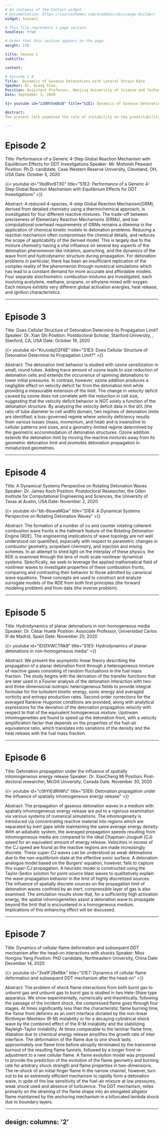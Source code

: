 ```yaml
---
# An instance of the Contact widget.
# Documentation: https://sourcethemes.com/academic/docs/page-builder/
widget: Season1

# This file represents a page section.
headless: true

# Order that this section appears on the page.
weight: 130

title: Season 1
subtitle:

content:

# Episode 1 #
Title:  Dynamics of Gaseous Detonations with Lateral Strain Rate
Speaker: Dr. Qiang Xiao, 
Position: Assistant Professor, Nanjing University of Science and Technology, Jiangsu, China
Date: September 3, 2020

{{< youtube id="1zD0tVoUb10" title="S1E1: Dynamics of Gaseous Detonations with Lateral Strain Rate" >}}

Abstract:
The present talk examined the role of instability on the predictability of detonation dynamics by investigating detonations in mixtures with varying levels of cellular instability, from the less unstable hydrogen-oxygen-argon system to the highly unstable methane-oxygen. Steady detonation waves, propagated in channels with exponentially enlarging cross-sections, were obtained at the macro-scale. For all the mixtures tested, the characteristic D−K relationships, relating the detonation mean propagation speed with lateral flow divergence, were obtained directly from experiments and as well from the generalized ZND model with lateral strain rates using detailed chemical kinetics. The comparisons first demonstrated the excellent agreement between experiments and the ZND model predictions for the weakly unstable hydrogen-oxygen-argon detonations, while significant departures for the highly unstable hydrocarbon-oxygen detonations. The results further showed that the degree of departure between experiments and the theoretical predictions increases significantly with the detonation instability level. Such a strong link between the departure level and the detonation instability can be clarified by the role of significant unreacted gas pockets in the ignition and propagation mechanism of unstable detonations. Finally, a novel quasi-2D approach modelling the lateral boundary layer losses using Mirels’ theory was proposed for evaluating the effect of boundary layer losses on 2D detonation cellular structures.

---
```

# Episode 2 #
Title: Performance of a Generic 4-Step Global Reaction Mechanism with Equilibrium Effects for DDT Investigations
Speaker: Mr. Mohnish Peswani
Position: Ph.D. candidate, Case Western Reserve University, Cleveland, OH, USA
Date: October 5, 2020

{{< youtube id="1ibdRxr6TX0" title="S1E2: Performance of a Generic 4-Step Global Reaction Mechanism with Equilibrium Effects for DDT Investigations" >}}

Abstract: 
A reduced 4-species, 4-step Global Reaction Mechanism(GRM), derived from detailed chemistry using a thermochemical approach, is investigated for four different reactive mixtures. The trade-off between preciseness of Elementary Reaction Mechanisms (ERMs), and
low computational overhead requirements of GRMs remains a dilemma in the application of chemical kinetic models to detonation problems. Reducing a reaction mechanism often compromises the chemical details, and reduces the scope of applicability of the derived model. This is largely due to the mixture chemistry having a vital influence on several key aspects of the detonation phenomenon like initiation, quenching, and the dynamics of the wave front and hydrodynamic structure during propagation. For detonation problems in particular, there has been an insufficient replication of the complex reality of the phenomenon through numerical simulations which has lead to a constant demand for more accurate and affordable models.
Four separate stoichiometric combustion mixtures are investigated, each involving acetylene, methane, propane, or ethylene mixed with oxygen. Each mixture exhibits very different global activation energies, heat release, and ignition characteristics.

---
# Episode 3 #
Title: Does Cellular Structure of Detonation Determine its Propagation Limit?
Speaker: Dr. Xian Shi
Position: Postdoctoral Scholar, Stanford University, , Stanford, CA, USA 
Date: October 19, 2020

{{< youtube id="KnJodqO2F6E" title="S1E3: Does Cellular Structure of Detonation Determine its Propagation Limit?" >}}

Abstract:
The detonation limit behavior is studied with ozone sensitization in small, round tubes. Adding trace amount of ozone leads to size reduction of detonation cells and extends the occurrence of spinning detonations to lower initial pressures. In contrast, however, ozone addition produces a negligible effect on velocity deficit far from the detonation limit while providing a measurable extension of the limit. The change in velocity deficit caused by ozone does not correlate with the reduction in cell size, suggesting that the velocity deficit behavior is NOT solely a function of the detonation structure. By analyzing the velocity deficit data in the d/λ (the ratio of tube diameter to cell width) domain, two regimes of detonation limits are identified: a loss-governed regime where velocity deficiency results from various losses (mass, momentum, and heat) and is insensitive to cellular patterns and sizes, and a geometry-limited regime determined by the geometric accommodation of detonation structures. Ozone addition extends the detonation limit by moving the reactive mixtures away from its geometric detonation limit and promotes detonation propagation in miniaturized geometries.

---
# Episode 4 #
Title: A Dynamical Systems Perspective on Rotating Detonation Waves
Speaker: Dr. James Koch
Position: Postdoctoral Researcher, the Oden Institute for Computational Engineering and Sciences, the University of Texas at Austin, USA 
Date: November 2, 2020

{{< youtube id="bb-6luwaMQw" title="S1E4: A Dynamical Systems Perspective on Rotating Detonation Waves" >}}

Abstract:
The formation of a number of co and counter rotating coherent combustion wave fronts is the hallmark feature of the Rotating Detonation Engine (RDE). The engineering implications of wave topology are not well understood nor quantified, especially with respect to parametric changes in combustor geometry, propellant chemistry, and injection and mixing schemes. In an attempt to shed light on the interplay of these physics, the RDE is examined through the lens of multi scale nonlinear dynamical systems. Specifically, we seek to leverage the applied mathematical field of nonlinear waves to investigate properties of these combustion fronts, comparing and contrasting their behavior to those admitted by canonical wave equations. These concepts are used to construct and analyze surrogate models of the RDE from both first principles (the forward modeling problem) and from data (the inverse problem).

---
# Episode 5 #
Title: Hydrodynamics of planar detonations in non-homogeneous media
Speaker: Dr. César Huete
Position: Associate Professor, Universidad Carlos III de Madrid, Spain 
Date: November 20, 2020

{{< youtube id="lDSfXWCTNk8" title="S1E5: Hydrodynamics of planar detonations in non-homogeneous media" >}}

Abstract:
We present the asymptotic linear theory describing the propagation of a planar detonation front through a heterogeneous mixture of reactive gases consisting of random fluctuations in the fuel mass fraction. The study begins with the derivation of the transfer functions that are later used in a Fourier analysis of the detonation interaction with two- and three-dimensional isotropic heterogeneous fields to provide integral formulae for the turbulent kinetic energy, sonic energy and averaged vorticity and entropy production rates. Second-order corrections for the averaged Rankine-Hugoniot conditions are provided, along with analytical expressions for the deviation of the detonation propagation velocity with respect to that of the equivalent homogeneous mixture. Upstream inhomogeneities are found to speed up the detonation front, with a velocity amplification factor that depends on the properties of the fuel-air equivalence ratio, which translates into variations of the density and the heat release with the fuel mass fraction.

---
# Episode 6 #
Title: Detonation propagation under the influence of spatially inhomogeneous energy release
Speaker: Dr. XiaoCheng Mi
Position: Post-doctoral researcher, McGill University, Canada 
Date: November 30, 2020

{{< youtube id="c0hYiEdRhWU" title="S1E6: Detonation propagation under the influence of spatially inhomogeneous energy release" >}}

Abstract:
The propagation of gaseous detonation waves in a medium with spatially inhomogeneous energy release are put to a rigorous examination via various systems of numerical simulations. The inhomogeneity is introduced via concentrating reactive material into regions which are separated by inert gaps while maintaining the same average energy density. With an adiabatic system, the averaged propagation speeds resulting from inhomogeneous media are compared to the ideal Chapman-Jouguet (CJ) speed for an equivalent amount of energy release. Velocities in excess of the CJ speed are found as the reactive regions are made increasingly discrete. These super-CJ waves can be understood as weak detonations due to the non-equilibrium state at the effective sonic surface. A detonation analogue model based on the Burgers’ equation, however, fails to capture this super-CJ propagation. A heuristic model is constructed using the Taylor-Sedov solution for point-source blast waves to qualitatively explain the wave propagation behavior in the limit of highly discretized sources. The influence of spatially discrete sources on the propagation limit of detonation waves confined by an inert, compressible layer of gas is also examined. The simulation results show that, for a sufficiently high activation energy, the spatial inhomogeneities assist a detonation wave to propagate beyond the limit that is encountered in a homogeneous medium. Implications of this enhancing effect will be discussed.

---
# Episode 7 #
Title: Dynamics of cellular flame deformation and subsequent DDT mechanism after the head-on interactions with shocks
Speaker: Miss Hongxia Yang
Position: PhD candidate, Northeastern University, China
Date: December 14, 2020

{{< youtube id="3va1F28eRbk" title="S1E7: Dynamics of cellular flame deformation and subsequent DDT mechanism after the head-on" >}}

Abstract:
The problem of shock flame interactions from both burnt gas to unburnt gas and unburnt gas to burnt gas is studied in two Hele-Shaw type apparatus. We show experimentally, numerically and theoretically, following the passage of the incident shock, the compressed flame goes through four stages. At times significantly less than the characteristic flame burning time, the flame front deforms as an inert interface dictated by the non-linear Ricthmyer-Meshkov (R-M) instability or for a decaying cylindrical shock wave by the combined effect of the R-M instability and the stabilizing Rayleigh-Taylor instability. At times comparable to the laminar flame time, dilatation due to chemical energy release amplifies the growth rate of inter interface. The deformation of the flame due to one shock lasts approximately one flame time before abruptly terminated by the transverse burnout of the resulting flame funnels, followed by a longer front re-adjustment to a new cellular flame. A flame evolution model was proposed to provide the prediction of the evolution of the flame geometry and burning rate for arbitrary shock strength and flame properties in two-dimensions. The re-shock of an initial finger flame in the narrow channel, however, turn out to be an extremely efficient mechanism to rapidly form a detonation wave, in spite of the low sensitivity of the fuel-air mixture at low pressures, weak shock used and absence of turbulence. The DDT mechanism, relies primarily on the straining of the flame shape into an elongated alligator flame maintained by the anchoring mechanism in a bifurcated lambda shock due to boundary layers.

---
  
design:
  columns: '2'
---

